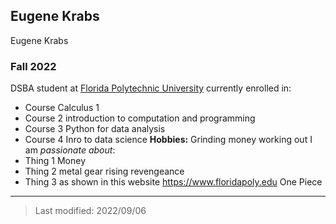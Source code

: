 ## Eugene Krabs
Eugene Krabs
### Fall 2022

DSBA student at [Florida Polytechnic University](https://www.floridapoly.edu) currently enrolled in: 

- Course
Calculus 1
- Course 2
introduction to computation and programming
- Course 3
Python for data analysis
- Course 4
Inro to data science
**Hobbies:**
Grinding money
working out
I am _passionate about_: 
- Thing 1
Money
- Thing 2
metal gear rising revengeance
- Thing 3 as shown in this website <https://www.floridapoly.edu>
One Piece
***

> Last modified: 2022/09/06
